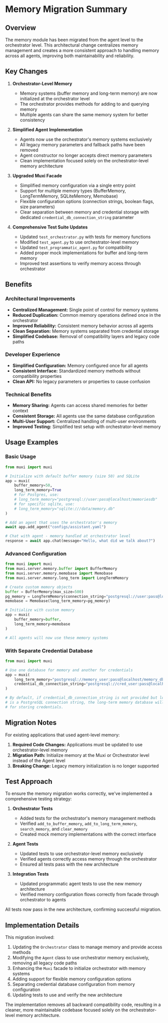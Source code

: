 # Memory Migration Summary

## Overview

The memory module has been migrated from the agent level to the orchestrator level. This architectural change centralizes memory management and creates a more consistent approach to handling memory across all agents, improving both maintainability and reliability.

## Key Changes

1. **Orchestrator-Level Memory**
   - Memory systems (buffer memory and long-term memory) are now initialized at the orchestrator level
   - The orchestrator provides methods for adding to and querying memory
   - Multiple agents can share the same memory system for better consistency

2. **Simplified Agent Implementation**
   - Agents now use the orchestrator's memory systems exclusively
   - All legacy memory parameters and fallback paths have been removed
   - Agent constructor no longer accepts direct memory parameters
   - Clean implementation focused solely on the orchestrator-level memory architecture

3. **Upgraded Muxi Facade**
   - Simplified memory configuration via a single entry point
   - Support for multiple memory types (BufferMemory, LongTermMemory, SQLiteMemory, Memobase)
   - Flexible configuration options (connection strings, boolean flags, size parameters)
   - Clear separation between memory and credential storage with dedicated `credential_db_connection_string` parameter

4. **Comprehensive Test Suite Updates**
   - Updated `test_orchestrator.py` with tests for memory functions
   - Modified `test_agent.py` to use orchestrator-level memory
   - Updated `test_programmatic_agent.py` for compatibility
   - Added proper mock implementations for buffer and long-term memory
   - Improved test assertions to verify memory access through orchestrator

## Benefits

### Architectural Improvements
- **Centralized Management:** Single point of control for memory systems
- **Reduced Duplication:** Common memory operations defined once in the orchestrator
- **Improved Reliability:** Consistent memory behavior across all agents
- **Clean Separation:** Memory systems separated from credential storage
- **Simplified Codebase:** Removal of compatibility layers and legacy code paths

### Developer Experience
- **Simplified Configuration:** Memory configured once for all agents
- **Consistent Interface:** Standardized memory methods without compatibility properties
- **Clean API:** No legacy parameters or properties to cause confusion

### Technical Benefits
- **Memory Sharing:** Agents can access shared memories for better context
- **Consistent Storage:** All agents use the same database configuration
- **Multi-User Support:** Centralized handling of multi-user environments
- **Improved Testing:** Simplified test setup with orchestrator-level memory

## Usage Examples

### Basic Usage

```python
from muxi import muxi

# Initialize with default buffer memory (size 50) and SQLite
app = muxi(
    buffer_memory=50,
    long_term_memory=True
    # for Postgres, use:
    # long_term_memory="postgresql://user:pass@localhost/memoriesdb"
    # for specific sqlite, use:
    # long_term_memory="sqlite:///data/memory.db"
)

# Add an agent that uses the orchestrator's memory
await app.add_agent("configs/assistant.yaml")

# Chat with agent - memory handled at orchestrator level
response = await app.chat(message="Hello, what did we talk about?")
```

### Advanced Configuration

```python
from muxi import muxi
from muxi.server.memory.buffer import BufferMemory
from muxi.server.memory.memobase import Memobase
from muxi.server.memory.long_term import LongTermMemory

# Create custom memory objects
buffer = BufferMemory(max_size=500)
pg_memory = LongTermMemory(connection_string="postgresql://user:pass@localhost/memoriesdb")
memobase = Memobase(long_term_memory=pg_memory)

# Initialize with custom memory
app = muxi(
    buffer_memory=buffer,
    long_term_memory=memobase
)

# All agents will now use these memory systems
```

### With Separate Credential Database

```python
from muxi import muxi

# Use one database for memory and another for credentials
app = muxi(
    long_term_memory="postgresql://memory_user:pass@localhost/memory_db",
    credential_db_connection_string="postgresql://cred_user:pass@localhost/credentials_db"
)

# By default, if credential_db_connection_string is not provided but long_term_memory
# is a PostgreSQL connection string, the long-term memory database will also be used
# for storing credentials.
```

## Migration Notes

For existing applications that used agent-level memory:

1. **Required Code Changes:** Applications must be updated to use orchestrator-level memory
2. **Migration Path:** Initialize memory at the Muxi or Orchestrator level instead of the Agent level
3. **Breaking Change:** Legacy memory initialization is no longer supported

## Test Approach

To ensure the memory migration works correctly, we've implemented a comprehensive testing strategy:

1. **Orchestrator Tests**
   - Added tests for the orchestrator's memory management methods
   - Verified `add_to_buffer_memory`, `add_to_long_term_memory`, `search_memory`, and `clear_memory`
   - Created mock memory implementations with the correct interface

2. **Agent Tests**
   - Updated tests to use orchestrator-level memory exclusively
   - Verified agents correctly access memory through the orchestrator
   - Ensured all tests pass with the new architecture

3. **Integration Tests**
   - Updated programmatic agent tests to use the new memory architecture
   - Verified memory configuration flows correctly from facade through orchestrator to agents

All tests now pass in the new architecture, confirming successful migration.

## Implementation Details

This migration involved:

1. Updating the `Orchestrator` class to manage memory and provide access methods
2. Modifying the `Agent` class to use orchestrator memory exclusively, removing all legacy code paths
3. Enhancing the `Muxi` facade to initialize orchestrator with memory systems
4. Adding support for flexible memory configuration options
5. Separating credential database configuration from memory configuration
6. Updating tests to use and verify the new architecture

The implementation removes all backward compatibility code, resulting in a cleaner, more maintainable codebase focused solely on the orchestrator-level memory architecture.
